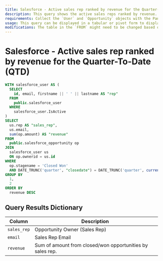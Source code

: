 ```yaml
---
title: Salesforce - Active sales rep ranked by revenue for the Quarter-To-Date (QTD)
description: This query shows the active sales reps ranked by revenue. Amount is tallied from closed and won opportunities by the sales reps derived from Salesforce data.
requirements: Collect the `User` and `Opportunity` objects with the Panoply Salesforce data source
usage: This query can be displayed in a tabular or pivot form to display the revenue per active sales rep
modifications: The table in the `FROM` might need to be changed based on Schema and Destination settings in the data source. The Date Range Filter using the `closedate` in the `WHERE` clause can be changed.
---
```


# Salesforce - Active sales rep ranked by revenue for the Quarter-To-Date (QTD)

```sql
WITH salesforce_user AS (
  SELECT
    id, email, firstname || ' ' || lastname AS "rep"
  FROM
    public.salesforce_user
  WHERE
    salesforce_user.IsActive
)
SELECT
  us.rep AS "sales_rep",
  us.email,
  sum(op.amount) AS "revenue"
FROM
  public.salesforce_opportunity op
JOIN
  salesforce_user us
  ON op.ownerid = us.id
WHERE
  op.stagename = 'Closed Won'
  AND DATE_TRUNC('quarter', "closedate") = DATE_TRUNC('quarter', current_date)
GROUP BY
  1,
  2
ORDER BY
  revenue DESC
```

## Query Results Dictionary
Column | Description
---|---
`sales_rep`| Opportunity Owner (Sales Rep)
`email`| Sales Rep Email
`revenue`| Sum of amount from closed/won opportunities by sales rep.
